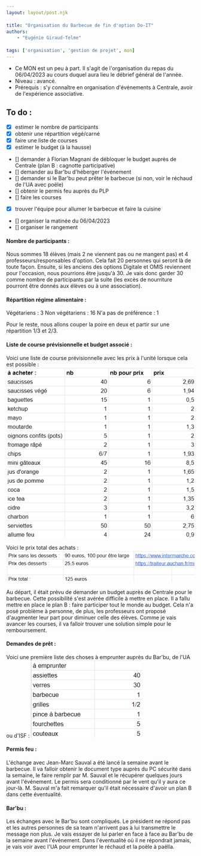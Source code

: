 ```yaml
---
layout: layout/post.njk

title: "Organisation du Barbecue de fin d'option Do-IT"
authors:
    - "Eugénie Giraud-Telme"

tags: ['organisation', 'gestion de projet', mon]
---
```

<!-- Début Résumé -->
- Ce MON est un peu à part. Il s'agit de l'organisation du repas du 06/04/2023 au cours duquel aura lieu le débrief général de l'année.
- Niveau : avancé.
- Prérequis : s'y connaître en organisation d'événements à Centrale, avoir de l'expérience associative.
<!-- fin Résumé -->

## To do :
- [X] estimer le nombre de participants
- [X] obtenir une répartition végé/carné
- [X] faire une liste de courses
- [X] estimer le budget (à la hausse)
- [] demander à Florian Magnani de débloquer le budget auprès de Centrale (plan B : cagnotte participative)
- [] demander au Bar'bu d'héberger l'événement
- [] demander si le Bar'bu peut prêter le barbecue (si non, voir le réchaud de l'UA avec poële)
- [] obtenir le permis feu auprès du PLP
- [] faire les courses
- [X] trouver l'équipe pour allumer le barbecue et faire la cuisine
- [] organiser la matinée du 06/04/2023
- [] organiser le rangement

#### Nombre de participants :

Nous sommes 18 élèves (mais 2 ne viennent pas ou ne mangent pas) et 4 professeurs/responsables d'option. Cela fait 20 personnes qui seront là de toute façon. Ensuite, si les anciens des options Digitale et OMIS reviennent pour l'occasion, nous pourrions être jusqu'à 30.
Je vais donc garder 30 comme nombre de participants par la suite (les excès de nourriture pourront être donnés aux élèves ou à une association).

#### Répartition régime alimentaire :

Végétariens : 3
Non végétariens : 16
N'a pas de préférence : 1

Pour le reste, nous allons couper la poire en deux et partir sur une répartition 1/3 et 2/3.

#### Liste de course prévisionnelle et budget associé :

Voici une liste de course prévisionnelle avec les prix à l'unité lorsque cela est possible :
<img src="achats-30.png">

Voici le prix total des achats :
<img src="total-30.png">

Au départ, il était prévu de demander un budget auprès de Centrale pour le barbecue. Cette possibilité s'est avérée difficile à mettre en place.
Il a fallu mettre en place le plan B : faire participer tout le monde au budget. Cela n'a posé problème à personne, de plus, les professeurs ont proposé d'augmenter leur part pour diminuer celle des élèves.
Comme je vais avancer les courses, il va falloir trouver une solution simple pour le remboursement.

#### Demandes de prêt :

Voici une première liste des choses à emprunter auprès du Bar'bu, de l'UA ou d'ISF :
<img src="emprunts.png">

#### Permis feu :

L'échange avec Jean-Marc Sauval a été lancé la semaine avant le barbecue. Il va falloir obtenir le document type auprès du PC sécurité dans la semaine, le faire remplir par M. Sauval et le récupérer quelques jours avant l'événement. Le permis sera conditionné par le vent qu'il y aura ce jour-là. M. Sauval m'a fait remarquer qu'il était nécessaire d'avoir un plan B dans cette éventualité.

#### Bar'bu :

Les échanges avec le Bar'bu sont compliqués. Le président ne répond pas et les autres personnes de sa team n'arrivent pas à lui transmettre le message non plus. Je vais essayer de lui parler en face à face au Bar'bu de la semaine avant l'événement.
Dans l'éventualité où il ne répondrait jamais, je vais voir avec l'UA pour emprunter le réchaud et la poële à paëlla.